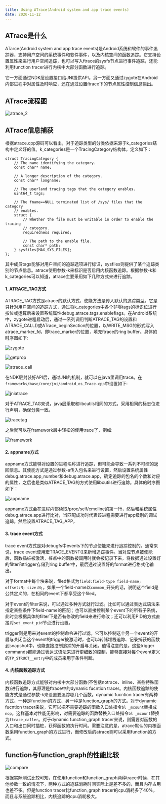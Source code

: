 ```yaml
---
title: Using ATrace(Android system and app trace events)
date: 2020-11-12
---
```


## ATrace是什么

ATarce(Android system and app trace events)是Android系统和软件的事件追踪器，支持用户空间的系统事件和软件事件，以及内核空间的函数追踪。它支持设置属性来进行用户空间追踪，也可以写入ftrace的sysfs节点进行事件追踪，还能利用function tracer进行内核中大部分函数进行追踪。

它一方面通过NDK层设置接口给JNI提供API，另一方面又通过zygote在Android内部进程中对属性及时响应，还在通过设置ftrace下的节点属性控制信息输出。

## ATrace流程图

![atrace_2](/images/using_atrace/atrace_2.jpg)

## ATrace信息捕获

根据atrace.cpp源码可以看出，对于追踪类型的分类依据来源于k_categories结构中定义好的值。k_categories是一个TracingCategory结构体，定义如下：
```
struct TracingCategory {
    // The name identifying the category.
    const char* name;

    // A longer description of the category.
    const char* longname;

    // The userland tracing tags that the category enables.
    uint64_t tags;

    // The fname==NULL terminated list of /sys/ files that the category
    // enables.
    struct {
        // Whether the file must be writable in order to enable the tracing
        // category.
        requiredness required;

        // The path to the enable file.
        const char* path;
    } sysfiles[MAX_SYS_FILES];
};
```
其中成员tags能够对用户空间的追踪选项进行标识，sysfiles则提供了某个追踪类别的节点信息。atrace使用参数-k来标识是否启用内核函数追踪。根据参数-k和k_categories可以知道，atrace主要采用如下几种方式来进行追踪。

#### 1. ATRACE_TAG方式

ATRACE_TAG方式是atrace的默认方式，使能方法是传入默认的追踪类型。它是只针对用户空间的追踪方式，通过将k_categories中各个非零tags的标识位进行按位或运算后来设置系统属性debug.atrace.tags.enableflags。在Android系统中，zygote进程启动后，通过一系列调用判断ATRACE_TAG的设置和ATRACE_CALL()或ATrace_beginSection的位置，以WRITE_MSG的形式写入atrace_marker_fd，即trace_marker的位置，填充ftrace的ring buffer。具体的时序图如下:

![zygote](/images/using_atrace/zygote.jpg)

![getprop](/images/using_atrace/getprop.jpg)

![atrace_call](/images/using_atrace/atrace_call.jpg)

在NDK层封装好API后，通过JNI的机制，就可以在java里调用trace。在`frameworks/base/core/jni/android_os_Trace.cpp`中设置如下:

![jniatrace](/images/using_atrace/jniatrace.png)

对于ATRACE_TAG来说，java层采取和libcutils相同的方式，采用相同的标志位进行声明，确保分类一致。

![tracetag](/images/using_atrace/tracetag.jpg)

之后就可以在framework层中轻松的使用trace了，例如:

![framework](/images/using_atrace/framework.png)

#### 2. appname方式

appname方式能够对设置的进程名称进行追踪，但可能会导致一系列不可控的返回信息。其使能方式是通过参数-a传入包名来进行设置，然后设置系统属性debug.atrace.app_number和debug.atrace.app，确定追踪的包名的个数和对应的属性，之后也是类似ATRACE_TAG的方式使用libcutils进行追踪。具体的时序图如下：

![appname](/images/using_atrace/appname.jpg)

appname方式会在进程内部读取/proc/self/cmdline的第一行，然后和系统属性debug.atrace.app进行比对，当匹配成功时代表该进程需要进行app级别的调试追踪，然后设置ATRACE_TAG_APP，

#### 3. trace event方式

trace event方式是对debugfs中events下的节点使能来进行追踪控制的。通常来说，trace event使用宏TRACE_EVENT()来新增追踪事件。当对应节点被使能后，函数插桩被激活，桩点中的函数被调用时就会被记录下来，将数据通过设置好的filter和trigger存储到ring buffer中，最后通过设置好的format进行格式化输出。

对于format中每个块来说，filed格式为`field:field-type field-name; offset:N; size:N;`，如果一个field-name以`common_`开头的话，说明这个field是公共定义的，在相同的event下都享受这个filed。

对于event的filter来说，可以通过多种方式就行过滤。比如可以通过表达式语法来指定某些条件下field-name的匹配；也可以直接控制某个event下的所有子系统，此时会根据具体的filter下是否有修改的field来进行修改；还可以利用PID的方式直接对`set_event_pid`节点进行设置。

trigger则是用来对event的控制命令进行过滤。它可以控制这个另一个event的开启与关闭当这个event的trigger被激活时，也可以转储堆栈追踪、记录捕获的函数到snapshot中，也能直接控制追踪的开启与关闭。值得注意的是，这些trigger commands都能通过表达式语法来进行更细致的控制，能够直接对每个event定义的`TP_STRUCT__entry`中的成员来用于条件判断。

#### 4. 内核函数追踪方式

内核函数追踪方式能够对内核中大部分函数(不包括notrace、inline、某些特殊函数)进行追踪，其原理是ftrace中的dynamic fucntion tracer。内核函数追踪的使能方式是通过参数-k来设置要追踪哪几个函数。dynamic fucntion tracer有两种方式，一种是function的方式，另一种是function_graph的方式。对于dynamic fucntion tracer来说，它可以把不需要追踪的函数入口处指令`bl _mcount`替换成`nop`，这样基本对性能无影响，对需要追踪的函数替换入口处指令`bl _mcount`替换为`ftrace_caller`。对于dynamic function_graph tracer来说，则需要对函数的入口和出口同时插桩，获得函数的执行时间。需要注意的是，atrace默认的内核函数采用function_graph的方式进行，而修改后的atrace则可以采用function的方式。

## function与function_graph的性能比较

![compare](/images/using_atrace/compare.png)

根据实际测试比较可知，在使用function和function_graph两种tracer时候，在其他参数一致的情况下，两种方式的追踪消耗时间实际上是差不多的，而且内存占用也差不多。但是function tracer比function_graph tracer的cpu消耗多了40%，而且与系统追踪相比，内核追踪的cpu消耗极大。
